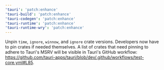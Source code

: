 ```yaml
---
'tauri': 'patch:enhance'
'tauri-build': 'patch:enhance'
'tauri-codegen': 'patch:enhance'
'tauri-runtime': 'patch:enhance'
'tauri-runtime-wry': 'patch:enhance'
---
```


Unpin `time`, `ignore`, `winnow`, and `ignore` crate versions. Developers now have to pin crates if needed themselves. A list of crates that need pinning to adhere to Tauri's MSRV will be visible in Tauri's GitHub workflow: https://github.com/tauri-apps/tauri/blob/dev/.github/workflows/test-core.yml#L85.
